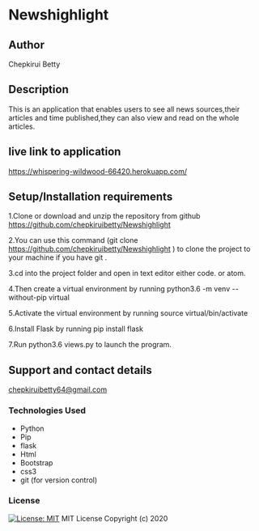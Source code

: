 # Newshighlight

## Author

 Chepkirui Betty

## Description
This is an application that enables users to see all news sources,their articles and time published,they can also view and read on the whole articles.


## live link to application

https://whispering-wildwood-66420.herokuapp.com/

## Setup/Installation requirements
1.Clone or download and unzip the repository from github https://github.com/chepkiruibetty/Newshighlight

2.You can use this command (git clone https://github.com/chepkiruibetty/Newshighlight ) to clone the project to your machine if you have git .

3.cd into the project folder and open in text editor either code. or atom.

4.Then create a virtual environment by running python3.6 -m venv --without-pip virtual

5.Activate the virtual environment by running source virtual/bin/activate

6.Install Flask by running pip install flask

7.Run  python3.6 views.py to launch the program.


## Support and contact details
chepkiruibetty64@gmail.com


### Technologies Used
* Python
* Pip
* flask
* Html
* Bootstrap
* css3
* git (for version control)

### License

[![License: MIT](https://img.shields.io/badge/License-MIT-yellow.svg)](https://opensource.org/licenses/MIT)
MIT License
Copyright (c) 2020
